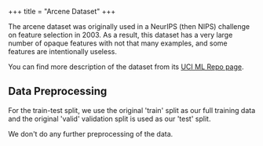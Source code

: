 +++
title = "Arcene Dataset"
+++

The arcene dataset was originally used in a NeurIPS (then NIPS) challenge on feature selection in 2003. As a result, this dataset has a very large number of opaque features with not that many examples, and some features are intentionally useless.

You can find more description of the dataset from its [UCI ML Repo page](https://archive.ics.uci.edu/ml/datasets/Arcene).

## Data Preprocessing

For the train-test split, we use the original 'train' split as our full training data and the original 'valid' validation split is used as our 'test' split.

We don't do any further preprocessing of the data.
